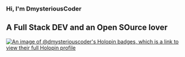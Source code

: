 ### Hi, I'm DmysteriousCoder
## A Full Stack DEV and an Open SOurce lover

[![An image of @dmysteriouscoder's Holopin badges, which is a link to view their full Holopin profile](https://holopin.me/dmysteriouscoder)](https://holopin.io/@dmysteriouscoder)
